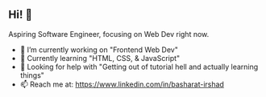 ## Hi! 👋

Aspiring Software Engineer, focusing on Web Dev right now.

- 🔭 I’m currently working on "Frontend Web Dev"
- 🌱 Currently learning "HTML, CSS, & JavaScript"
- 🤔 Looking for help with "Getting out of tutorial hell and actually learning things"
- 📫 Reach me at: https://www.linkedin.com/in/basharat-irshad
